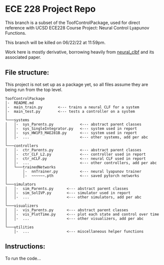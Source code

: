 # ECE 228 Project Repo

This branch is a subset of the ToofControlPackage, used for direct reference with UCSD ECE228 Course Project: Neural Control Lyapunov Functions.

This branch will be killed on 06/22/22 at 11:59pm.

Work here is mostly derivative, borrowing heavily from [neural_clbf](https://github.com/MIT-REALM/neural_clbf) and its associated paper.

## File structure:
This project is not set up as a package yet, so all files assume they are being run from the top level.
```
ToofControlPackage
│-  README.md
│-  main_train.py       <--- trains a neural CLF for a system
│-  main_test.py        <--- tests a controller on a system
│
└───systems
│   │-  sys_Parents.py            <--- abstract parent classes
│   │-  sys_SingleIntegrator.py   <--- system used in report
│   │-  sys_HW1P3_MAE281B.py      <--- system used in report
│   │-  ...                       <--- other systems, add per abc
│   
└───controllers
│   │-  ctr_Parents.py            <--- abstract parent classes
│   │-  ctr_CLF_L2.py             <--- controller used in report
│   │-  ctr_nCLF.py               <--- neural CLF used in report
│   │-  ...                       <--- other controllers, add per abc
│   └───trainedNetworks
│       │-  nnTrainer.py          <--- neural lyapunov trainer
│       │-  ~~~~~~.pth            <--- saved pytorch networks
│
└───simulators
│   │-  sim_Parents.py      <--- abstract parent classes
│   │-  sim_SolIVP.py       <--- simulator used in report
│   │-  ...                 <--- other simulators, add per abc
│
└───visualizers
│   │-  vis_Parents.py      <--- abstract parent classes
│   │-  vis_PlotTime.py     <--- plot each state and control over time
│   │-  ...                 <--- other visualizers, add per abc
│
└───utilities
    │-  ...                 <--- miscellaneous helper functions
```

## Instructions:
To run the code...